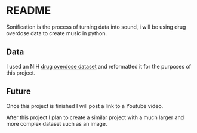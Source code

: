 # README

Sonification is the process of turning data into sound, i will be using drug overdose data to create music in python.

## Data

I used an NIH [drug overdose dataset](https://nida.nih.gov/sites/default/files/overdose_data_1999-2020-5.16.22.xlsx) and reformatted it for the purposes of this project.

## Future
Once this project is finished I will post a link to a Youtube video. 

After this project I plan to create a similar project with a much larger and more complex dataset such as an image.